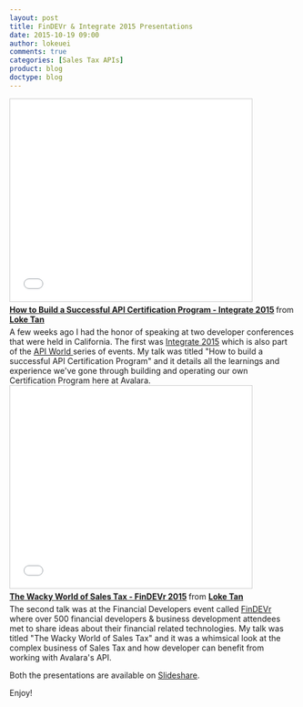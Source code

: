 ```yaml
---
layout: post
title: FinDEVr & Integrate 2015 Presentations
date: 2015-10-19 09:00
author: lokeuei
comments: true
categories: [Sales Tax APIs]
product: blog
doctype: blog
---
```

<iframe style="border: 1px solid #CCC; border-width: 1px; margin-bottom: 5px; max-width: 100%;" src="//www.slideshare.net/slideshow/embed_code/key/CSNMpjQc5Ev5Yn" width="425" height="355" frameborder="0" marginwidth="0" marginheight="0" scrolling="no" allowfullscreen="allowfullscreen"> </iframe>
<div style="margin-bottom: 5px;"><strong> <a title="How to Build a Successful API Certification Program - Integrate 2015" href="//www.slideshare.net/lokeuei/how-to-build-a-successful-api-certification-program-integrate-2015" target="_blank">How to Build a Successful API Certification Program - Integrate 2015</a> </strong> from <strong><a href="//www.slideshare.net/lokeuei" target="_blank">Loke Tan</a></strong></div>
A few weeks ago I had the honor of speaking at two developer conferences that were held in California. The first was <a href="http://integratecon.com">Integrate 2015</a> which is also part of the <a href="http://apiworld.co">API World </a>series of events. My talk was titled "How to build a successful API Certification Program" and it details all the learnings and experience we've gone through building and operating our own Certification Program here at Avalara.

<iframe style="border: 1px solid #CCC; border-width: 1px; margin-bottom: 5px; max-width: 100%;" src="//www.slideshare.net/slideshow/embed_code/key/p7uzgolAQyYR5V" width="425" height="355" frameborder="0" marginwidth="0" marginheight="0" scrolling="no" allowfullscreen="allowfullscreen"> </iframe>
<div style="margin-bottom: 5px;"><strong> <a title="The Wacky World of Sales Tax - FinDEVr 2015" href="//www.slideshare.net/lokeuei/the-wacky-world-of-sales-tax-findevr-2015" target="_blank">The Wacky World of Sales Tax - FinDEVr 2015</a> </strong> from <strong><a href="//www.slideshare.net/lokeuei" target="_blank">Loke Tan</a></strong></div>
The second talk was at the Financial Developers event called <a href="http://findevr.com">FinDEVr</a> where over 500 financial developers &amp; business development attendees met to share ideas about their financial related technologies. My talk was titled "The Wacky World of Sales Tax" and it was a whimsical look at the complex business of Sales Tax and how developer can benefit from working with Avalara's API.

Both the presentations are available on <a href="http://www.slideshare.net/lokeuei">Slideshare</a>.

Enjoy!
